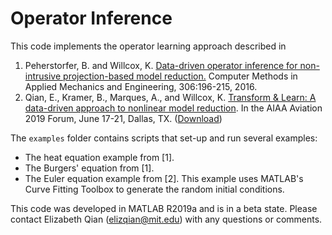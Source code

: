 # Operator Inference

This code implements the operator learning approach described in

1. Peherstorfer, B. and Willcox, K. [Data-driven operator inference for non-intrusive projection-based model reduction.](https://cims.nyu.edu/~pehersto/preprints/Non-intrusive-model-reduction-Peherstorfer-Willcox.pdf) Computer Methods in Applied Mechanics and Engineering, 306:196-215, 2016.
2. Qian, E., Kramer, B., Marques, A., and Willcox, K. 
[Transform & Learn: A data-driven approach to nonlinear model reduction](https://arc.aiaa.org/doi/10.2514/6.2019-3707).
In the AIAA Aviation 2019 Forum, June 17-21, Dallas, TX. ([Download](https://www.dropbox.com/s/5znea6z1vntby3d/QKMW_aviation19.pdf?dl=0))

The `examples` folder contains scripts that set-up and run several examples:
* The heat equation example from [1].
* The Burgers' equation from [1].
* The Euler equation example from [2]. This example uses MATLAB's Curve Fitting Toolbox to generate the random initial conditions.

This code was developed in MATLAB R2019a and is in a beta state. Please contact Elizabeth Qian (elizqian@mit.edu) with any questions or comments.